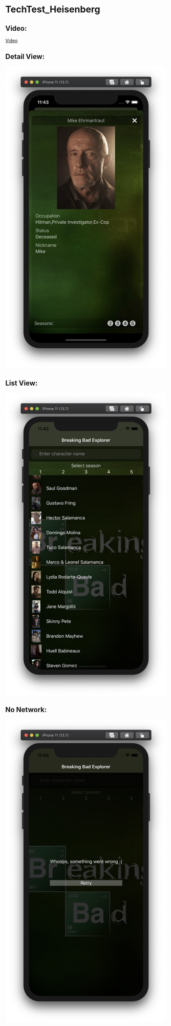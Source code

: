 # TechTest_Heisenberg
## Video:
[Video](ScreenShots/RunThrough.mov)
## Detail View:
![Detail View](ScreenShots/Detail%20View.png)
## List View:
![List View](ScreenShots/List.png)
## No Network:
![No Network](ScreenShots/No%20Network.png)
